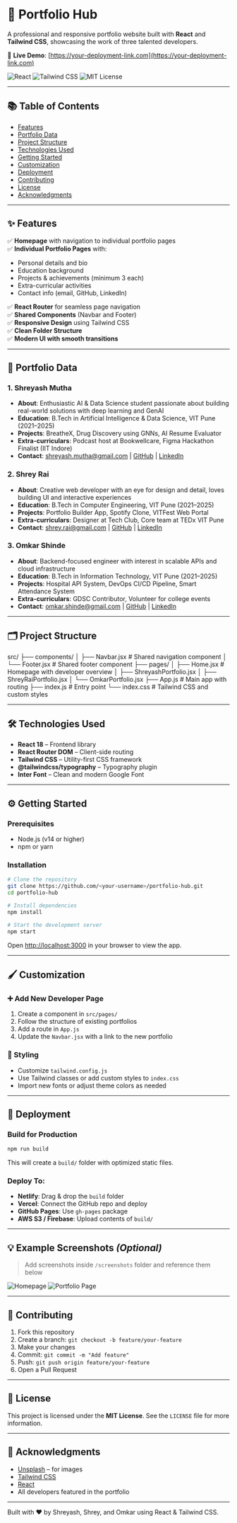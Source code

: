# 🚀 Portfolio Hub

A professional and responsive portfolio website built with **React** and **Tailwind CSS**, showcasing the work of three talented developers.

🔗 **Live Demo**: [https://your-deployment-link.com](https://your-deployment-link.com)

![React](https://img.shields.io/badge/React-18-blue?logo=react)
![Tailwind CSS](https://img.shields.io/badge/TailwindCSS-3.x-teal?logo=tailwind-css)
![MIT License](https://img.shields.io/badge/License-MIT-green)

---

## 📚 Table of Contents

- [Features](#features)
- [Portfolio Data](#portfolio-data)
- [Project Structure](#project-structure)
- [Technologies Used](#technologies-used)
- [Getting Started](#getting-started)
- [Customization](#customization)
- [Deployment](#deployment)
- [Contributing](#contributing)
- [License](#license)
- [Acknowledgments](#acknowledgments)

---

## ✨ Features

✅ **Homepage** with navigation to individual portfolio pages  
✅ **Individual Portfolio Pages** with:
- Personal details and bio
- Education background
- Projects & achievements (minimum 3 each)
- Extra-curricular activities
- Contact info (email, GitHub, LinkedIn)

✅ **React Router** for seamless page navigation  
✅ **Shared Components** (Navbar and Footer)  
✅ **Responsive Design** using Tailwind CSS  
✅ **Clean Folder Structure**  
✅ **Modern UI with smooth transitions**

---

## 👤 Portfolio Data

### 1. **Shreyash Mutha**
- **About**: Enthusiastic AI & Data Science student passionate about building real-world solutions with deep learning and GenAI
- **Education**: B.Tech in Artificial Intelligence & Data Science, VIT Pune (2021–2025)
- **Projects**: BreatheX, Drug Discovery using GNNs, AI Resume Evaluator
- **Extra-curriculars**: Podcast host at Bookwellcare, Figma Hackathon Finalist (IIT Indore)
- **Contact**: shreyash.mutha@gmail.com | [GitHub](https://github.com/shreyash-mutha) | [LinkedIn](https://linkedin.com/in/shreyash-mutha)

### 2. **Shrey Rai**
- **About**: Creative web developer with an eye for design and detail, loves building UI and interactive experiences
- **Education**: B.Tech in Computer Engineering, VIT Pune (2021–2025)
- **Projects**: Portfolio Builder App, Spotify Clone, VITFest Web Portal
- **Extra-curriculars**: Designer at Tech Club, Core team at TEDx VIT Pune
- **Contact**: shrey.rai@gmail.com | [GitHub](https://github.com/shrey-rai) | [LinkedIn](https://linkedin.com/in/shrey-rai)

### 3. **Omkar Shinde**
- **About**: Backend-focused engineer with interest in scalable APIs and cloud infrastructure
- **Education**: B.Tech in Information Technology, VIT Pune (2021–2025)
- **Projects**: Hospital API System, DevOps CI/CD Pipeline, Smart Attendance System
- **Extra-curriculars**: GDSC Contributor, Volunteer for college events
- **Contact**: omkar.shinde@gmail.com | [GitHub](https://github.com/omkar-shinde) | [LinkedIn](https://linkedin.com/in/omkar-shinde)

---

## 🗂️ Project Structure
src/
├── components/
│   ├── Navbar.jsx          # Shared navigation component
│   └── Footer.jsx          # Shared footer component
├── pages/
│   ├── Home.jsx            # Homepage with developer overview
│   ├── ShreyashPortfolio.jsx
│   ├── ShreyRaiPortfolio.jsx
│   └── OmkarPortfolio.jsx
├── App.js                  # Main app with routing
├── index.js                # Entry point
└── index.css               # Tailwind CSS and custom styles

---

## 🛠️ Technologies Used

- **React 18** – Frontend library
- **React Router DOM** – Client-side routing
- **Tailwind CSS** – Utility-first CSS framework
- **@tailwindcss/typography** – Typography plugin
- **Inter Font** – Clean and modern Google Font

---

## ⚙️ Getting Started

### Prerequisites

- Node.js (v14 or higher)
- npm or yarn

### Installation

```bash
# Clone the repository
git clone https://github.com/<your-username>/portfolio-hub.git
cd portfolio-hub

# Install dependencies
npm install

# Start the development server
npm start
````

Open [http://localhost:3000](http://localhost:3000) in your browser to view the app.

---

## 🖌️ Customization

### ➕ Add New Developer Page

1. Create a component in `src/pages/`
2. Follow the structure of existing portfolios
3. Add a route in `App.js`
4. Update the `Navbar.jsx` with a link to the new portfolio

### 🎨 Styling

* Customize `tailwind.config.js`
* Use Tailwind classes or add custom styles to `index.css`
* Import new fonts or adjust theme colors as needed

---

## 🚀 Deployment

### Build for Production

```bash
npm run build
```

This will create a `build/` folder with optimized static files.

### Deploy To:

* **Netlify**: Drag & drop the `build` folder
* **Vercel**: Connect the GitHub repo and deploy
* **GitHub Pages**: Use `gh-pages` package
* **AWS S3 / Firebase**: Upload contents of `build/`

---

## 💡 Example Screenshots *(Optional)*

> Add screenshots inside `/screenshots` folder and reference them below

![Homepage](./screenshots/homepage.png)
![Portfolio Page](./screenshots/shreyash.png)

---

## 🤝 Contributing

1. Fork this repository
2. Create a branch: `git checkout -b feature/your-feature`
3. Make your changes
4. Commit: `git commit -m "Add feature"`
5. Push: `git push origin feature/your-feature`
6. Open a Pull Request

---

## 📄 License

This project is licensed under the **MIT License**. See the `LICENSE` file for more information.

---

## 🙏 Acknowledgments

* [Unsplash](https://unsplash.com) – for images
* [Tailwind CSS](https://tailwindcss.com)
* [React](https://reactjs.org)
* All developers featured in the portfolio

---

Built with ❤️ by Shreyash, Shrey, and Omkar using React & Tailwind CSS.
